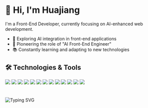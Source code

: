
# 👋 Hi, I'm Huajiang

I'm a Front-End Developer, currently focusing on AI-enhanced web development. 

- 🤖 Exploring AI integration in front-end applications
- 🚀 Pioneering the role of "AI Front-End Engineer"
- 📚 Constantly learning and adapting to new technologies

## 🛠 Technologies & Tools

![](https://img.shields.io/badge/JavaScript-Code-informational?style=flat&logo=javascript&logoColor=F7DF1E&labelColor=606060&color=3572A5)
![](https://img.shields.io/badge/TypeScript-Code-informational?style=flat&logo=typescript&logoColor=3178C6&labelColor=606060&color=3572A5)
![](https://img.shields.io/badge/Python-Code-informational?style=flat&logo=python&logoColor=3776AB&labelColor=606060&color=3572A5)
![](https://img.shields.io/badge/Vue.js-Code-informational?style=flat&logo=vue.js&logoColor=4FC08D&labelColor=606060&color=3572A5)
![](https://img.shields.io/badge/React.js-Code-informational?style=flat&logo=react&logoColor=61DAFB&labelColor=606060&color=3572A5)
![](https://img.shields.io/badge/Angular.js-Code-informational?style=flat&logo=angular&logoColor=DD0031&labelColor=606060&color=3572A5)
![](https://img.shields.io/badge/Next.js-Code-informational?style=flat&logo=next.js&logoColor=000000&labelColor=606060&color=3572A5)
![](https://img.shields.io/badge/Node.js-Code-informational?style=flat&logo=node.js&logoColor=339933&labelColor=606060&color=3572A5)
![](https://img.shields.io/badge/SCSS-Code-informational?style=flat&logo=sass&logoColor=CC6699&labelColor=606060&color=3572A5)
![](https://img.shields.io/badge/Webpack-Tool-informational?style=flat&logo=webpack&logoColor=8DD6F9&labelColor=606060&color=68A063)
![](https://img.shields.io/badge/Vite-Tool-informational?style=flat&logo=vite&logoColor=646CFF&labelColor=606060&color=68A063)
![](https://img.shields.io/badge/Jest-Tool-informational?style=flat&logo=jest&logoColor=C21325&labelColor=606060&color=68A063)
![](https://img.shields.io/badge/LangChain-Tool-informational?style=flat&logo=chainlink&logoColor=2C3E50&labelColor=606060&color=68A063)
#
![Typing SVG](https://readme-typing-svg.demolab.com?font=Helvetica&weight=600&size=28&duration=3000&pause=1000&color=000000&width=435&lines=Welcome+to+my+GitHub+profile!)

<!---
## 📊 Statistics
![GitHub stats (Tokyo Night)](https://github-readme-stats.vercel.app/api?username=HJSunDev&show_icons=false&theme=tokyonight)
--->



<!---
HJSunDev/HJSunDev is a ✨ special ✨ repository because its `README.md` (this file) appears on your GitHub profile.
You can click the Preview link to take a look at your changes.
--->
